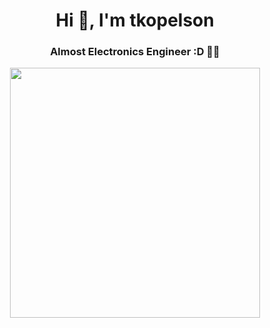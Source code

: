 <h1 align="center">Hi 👋, I'm tkopelson</h1>
<h3 align="center">Almost Electronics Engineer :D 👨‍💻</h3>
<p align="center">
  <img src="https://github-readme-stats.vercel.app/api/top-langs/?username=tkopelson&langs_count=12&hide=Assembly,Makefile&hide_progress=true&theme=aura" width="400">
</p>
